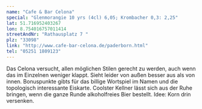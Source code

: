 ```yaml
---
name: "Cafe & Bar Celona"
special: "Glenmorangie 10 yrs (4cl) 6,05; Krombacher 0,3: 2,25"
lat: 51.716952403267
lon: 8.754016757011414
streetAndNr: "Rathausplatz 7 "
plz: "33098"
link: "http://www.cafe-bar-celona.de/paderborn.html"
tel: "05251 1809123"
---
```

Das Celona versucht, allen möglichen Stilen gerecht zu werden, auch wenn das im Einzelnen weniger klappt. Sieht leider von außen besser aus als von innen. Bonuspunkte gibts für das billige Wortspiel im Namen und die topologisch interessante Eiskarte. Coolster Kellner lässt sich aus der Ruhe bringen, wenn die ganze Runde alkoholfreies Bier bestellt. Idee: Korn drin versenken.